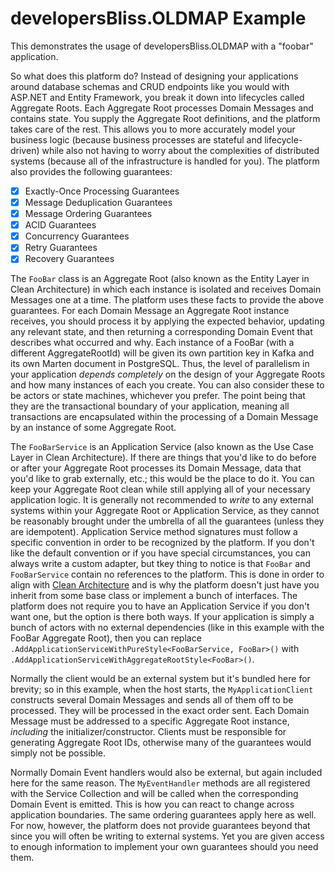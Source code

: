 # developersBliss.OLDMAP Example

This demonstrates the usage of developersBliss.OLDMAP with a "foobar" application.

So what does this platform do? Instead of designing your applications around database schemas and CRUD endpoints like you would with ASP.NET and Entity Framework, you break it down into lifecycles called Aggregate Roots. Each Aggregate Root processes Domain Messages and contains state. You supply the Aggregate Root definitions, and the platform takes care of the rest. This allows you to more accurately model your business logic (because business processes are stateful and lifecycle-driven) while also not having to worry about the complexities of distributed systems (because all of the infrastructure is handled for you). The platform also provides the following guarantees:

- [x] Exactly-Once Processing Guarantees
- [x] Message Deduplication Guarantees
- [x] Message Ordering Guarantees
- [x] ACID Guarantees
- [x] Concurrency Guarantees
- [x] Retry Guarantees
- [x] Recovery Guarantees

The `FooBar` class is an Aggregate Root (also known as the Entity Layer in Clean Architecture) in which each instance is isolated and receives Domain Messages one at a time. The platform uses these facts to provide the above guarantees. For each Domain Message an Aggregate Root instance receives, you should process it by applying the expected behavior, updating any relevant state, and then returning a corresponding Domain Event that describes what occurred and why. Each instance of a FooBar (with a different AggregateRootId) will be given its own partition key in Kafka and its own Marten document in PostgreSQL. Thus, the level of parallelism in your application _depends completely_ on the design of your Aggregate Roots and how many instances of each you create. You can also consider these to be actors or state machines, whichever you prefer. The point being that they are the transactional boundary of your application, meaning all transactions are encapsulated within the processing of a Domain Message by an instance of some Aggregate Root.

The `FooBarService` is an Application Service (also known as the Use Case Layer in Clean Architecture). If there are things that you'd like to do before or after your Aggregate Root processes its Domain Message, data that you'd like to grab externally, etc.; this would be the place to do it. You can keep your Aggregate Root clean while still applying all of your necessary application logic. It is generally not recommended to _write_ to any external systems within your Aggregate Root or Application Service, as they cannot be reasonably brought under the umbrella of all the guarantees (unless they are idempotent). Application Service method signatures must follow a specific convention in order to be recognized by the platform. If you don't like the default convention or if you have special circumstances, you can always write a custom adapter, but tkey thing to notice is that `FooBar` and `FooBarService` contain no references to the platform. This is done in order to align with [Clean Architecture](https://blog.cleancoder.com/uncle-bob/2012/08/13/the-clean-architecture.html) and is why the platform doesn't just have you inherit from some base class or implement a bunch of interfaces. The platform does not require you to have an Application Service if you don't want one, but the option is there both ways. If your application is simply a bunch of actors with no external dependencies (like in this example with the FooBar Aggregate Root), then you can replace `.AddApplicationServiceWithPureStyle<FooBarService, FooBar>()` with `.AddApplicationServiceWithAggregateRootStyle<FooBar>()`.

Normally the client would be an external system but it's bundled here for brevity; so in this example, when the host starts, the `MyApplicationClient` constructs several Domain Messages and sends all of them off to be processed. They will be processed in the exact order sent. Each Domain Message must be addressed to a specific Aggregate Root instance, _including_ the initializer/constructor. Clients must be responsible for generating Aggregate Root IDs, otherwise many of the guarantees would simply not be possible.

Normally Domain Event handlers would also be external, but again included here for the same reason. The `MyEventHandler` methods are all registered with the Service Collection and will be called when the corresponding Domain Event is emitted. This is how you can react to change across application boundaries. The same ordering guarantees apply here as well. For now, however, the platform does not provide guarantees beyond that since you will often be writing to external systems. Yet you are given access to enough information to implement your own guarantees should you need them.
